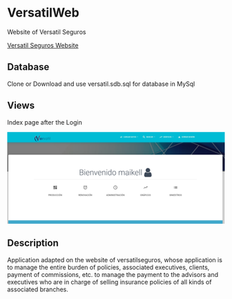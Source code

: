 # VersatilWeb
Website of Versatil Seguros

[Versatil Seguros Website](https://versatilseguros.com)


## Database

Clone or Download and use versatil.sdb.sql for database in MySql


## Views

Index page after the Login

![alt text](assets/img/index.jpg)


## Description

Application adapted on the website of versatilseguros, whose application is to manage the entire burden of policies, associated executives, clients, payment of commissions, etc. to manage the payment to the advisors and executives who are in charge of selling insurance policies of all kinds of associated branches.

